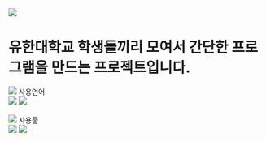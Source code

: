 <img src="https://capsule-render.vercel.app/api?type=waving&color=auto&height=200&section=header&text=TeamProject&fontSize=90" />

# 유한대학교 학생들끼리 모여서 간단한 프로그램을 만드는 프로젝트입니다.


<div align="left">
  <img src="https://img.shields.io/badge/-000000?style=flat&logo=AirPlay Video&logoColor=white"/> 사용언어 <br>
	<img src="https://img.shields.io/badge/Java-007396?style=flat&logo=Java&logoColor=white" />
	<img src="https://img.shields.io/badge/C++-00599C?style=flat&logo=C++&logoColor=white" />
</div>
<br>
<div align="left">
  <img src="https://img.shields.io/badge/-000000?style=flat&logo=ArtStation&logoColor=white"/> 사용툴 <br>
	<img src="https://img.shields.io/badge/Eclipse-2C2255?style=flat&logo=Eclipse IDE&logoColor=white" />
	<img src="https://img.shields.io/badge/Visual Studio-5C2D91?style=flat&logo=Visual Studio&logoColor=white" />
</div>
